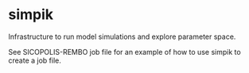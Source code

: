 simpik
======
Infrastructure to run model simulations and explore parameter space.

See SICOPOLIS-REMBO job file for an example of how to use simpik to 
create a job file.
